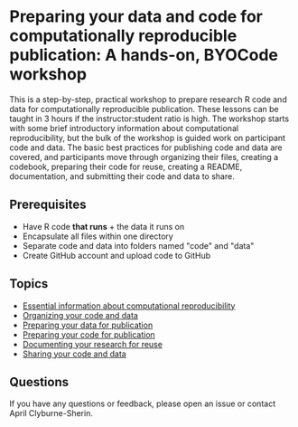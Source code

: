 # Preparing your data and code for computationally reproducible publication: A hands-on, BYOCode workshop

This is a step-by-step, practical workshop to prepare research R code and data for computationally reproducible publication. These lessons can be taught in 3 hours if the instructor:student ratio is high. The workshop starts with some brief introductory information about computational reproducibility, but the bulk of the workshop is guided work on participant code and data. The basic best practices for publishing code and data are covered, and participants move through organizing their files, creating a codebook, preparing their code for reuse, creating a README, documentation, and submitting their code and data to share. 

## Prerequisites

* Have R code **that runs** + the data it runs on
* Encapsulate all files within one directory
* Separate code and data into folders named "code" and "data"
* Create GitHub account and upload code to GitHub

## Topics

* [Essential information about computational reproducibility](https://github.com/aprilcs/BYOCode/blob/master/episodes/00-intro.md)
* [Organizing your code and data](https://github.com/aprilcs/BYOCode/blob/master/episodes/01-organization.md)
* [Preparing your data for publication](https://github.com/aprilcs/BYOCode/blob/master/episodes/02-data.md)
* [Preparing your code for publication](https://github.com/aprilcs/BYOCode/blob/master/episodes/03-code.md)
* [Documenting your research for reuse](https://github.com/aprilcs/BYOCode/blob/master/episodes/04-documentation.md)
* [Sharing your code and data](https://github.com/aprilcs/BYOCode/blob/master/episodes/05-sharing.md)

## Questions

If you have any questions or feedback, please open an issue or contact April Clyburne-Sherin.
